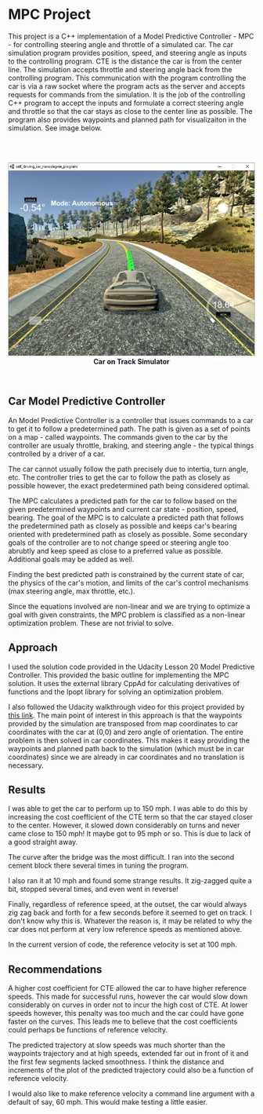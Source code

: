 
# MPC Project

This project is a C++ implementation of a Model Predictive Controller - MPC - for controlling steering angle and throttle of a simulated car.  The car simulation program provides position, speed, and steering angle as inputs to the controlling program.  CTE is the distance the car is from the center line.  The simulation accepts throttle and steering angle back from the controlling program.  This communication with the program controlling the car is via a raw socket where the program acts as the server and accepts requests for commands from the simulation.  It is the job of the controlling C++ program to accept the inputs and formulate a correct steering angle and throttle so that the car stays as close to the center line as possible.  The program also provides waypoints and planned path for visualizaiton in the simulation.  See image below.


<br /><br />
<p align="center">
<img src="https://github.com/TheOnceAndFutureSmalltalker/mpc_project/blob/master/img/simulator.JPG" width="802px" /><br /><b>Car on Track Simulator</b></p>
<br />

## Car Model Predictive Controller

An Model Predictive Controller is a controller that issues commands to a car to get it to follow a predetermined path.  The path is given as a set of points on a map - called waypoints.  The commands given to the car by the controller are usualy throttle, braking, and steering angle - the typical things controlled by a driver of a car.  

The car cannot usually follow the path precisely due to intertia, turn angle, etc.  The controller tries to get the car to follow the path as closely as possible however, the exact predetermined path being considered optimal.

The MPC calculates a predicted path for the car to follow based on the given predetermined waypoints and current car state - position, speed, bearing.  The goal of the MPC is to calculate a predicted path that follows the predetermined path as closely as possible and keeps car's bearing oriented with predetermined path as closely as possible.  Some secondary goals of the controller are to not change speed or steering angle too abrubtly and keep speed as close to a preferred value as possible.  Additional goals may be added as well.

Finding the best predicted path is constrained by the current state of car, the physics of the car's motion, and limits of the car's control mechanisms (max steering angle, max throttle, etc.).  

Since the equations involved are non-linear and we are trying to optimize a goal with given constraints, the MPC problem is classified as a non-linear optimization problem.  These are not trivial to solve.  

## Approach

I used the solution code provided in the Udacity Lesson 20 Model Predictive Controller.  This provided the basic outline for implementing the MPC solution.  It uses the external library CppAd for calculating derivatives of functions and the Ipopt library for solving an optimization problem.  


I also followed the Udacity walkthrough video for this project provided by <a href="https://youtu.be/bOQuhpz3YfU?list=PLAwxTw4SYaPnfR7TzRZN-uxlxGbqxhtm2">this link</a>.  The main point of interest in this approach is that the waypoints provided by the simulation are transposed from map coordinates to car coordinates with the car at (0,0) and zero angle of orientation.  The entire problem is then solved in car coordinates.  This makes it easy providing the waypoints and planned path back to the simulation (which must be in car coordinates) since we are already in car coordinates and no translation is necessary.  

## Results

I was able to get the car to perform up to 150 mph.  I was able to do this by increasing the cost coefficient of the CTE term so that the car stayed closer to the center.  However, it slowed down considerably on turns and never came close to 150 mph!  It maybe got to 95 mph or so.  This is due to lack of a good straight away.

The curve after the bridge was the most difficult.  I ran into the second cement block there several times in tuning the program.

I also ran it at 10 mph and found some strange results.  It zig-zagged quite a bit, stopped several times, and even went in reverse!

Finally, regardless of reference speed, at the outset, the car would always zig zag back and forth for a few seconds before it seemed to get on track.  I don't know why this is.  Whatever the reason is, it may be related to why the car does not perform at very low reference speeds as mentioned above. 

In the current version of code, the reference velocity is set at 100 mph.

## Recommendations

A higher cost coefficient for CTE allowed the car to have higher reference speeds.  This made for successful runs, however the car would slow down considerably on curves in order not to incur the high cost of CTE.  At lower speeds however, this penalty was too much and the car could have gone faster on the curves.  This leads me to believe that the cost coefficients could perhaps be functions of reference velocity.

The predicted trajectory at slow speeds was much shorter than the waypoints trajectory and at high speeds, extended far out in front of it and the first few segments lacked smoothness.  I think the distance and increments of the plot of the predicted trajectory could also be a function of reference velocity.

I would also like to make reference velocity a command line argument with a default of say, 60 mph.  This would make testing a little easier.
